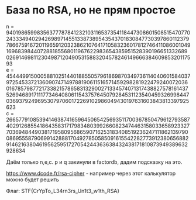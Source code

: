 # База по RSA, но не прям простое

n = 94019865998356377787841232103116537354118447308601508515470770243334940294269897145513387389543543701830847730397860112379786675916720119659120323862107641710583236017812746411086001049169683984407288185568011967622983654385951528390196651332689026914698112304987120490531588320457824614966638460985320117593<br>
e = 45444991500058810251440188550579618698703497361140406015840379725453372136090747149788190611516571459298281922479240072036016785798772173382157865831329002713345740713174388275781614375269468917111773464080611543757645079284531123540459326998447036937924969530797060172269102986049430197631603843813397925623<br>
c = 26657791085394146387416596450654256935117003678504796127935874029126855418643583171798348039926608234744631580336589233277036948449038171958095686590716253183408519236247111862139790086955587906991428881704927850585091615542282773912380656882914621638046195625951727054244363638432438171810873949389632928634

Даём только n,e,c. p и q закинули в factordb, дадим подсказку на это.

https://www.dcode.fr/rsa-cipher - например через этот калькулятор можно будет решить

Флаг: STF{CrYpTo_L34rn3rs_Un1t3_w1th_RSA}

